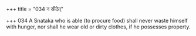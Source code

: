 +++
title = "034 न सीदेत्"

+++
034	A Snataka who is able (to procure food) shall never waste himself with hunger, nor shall he wear old or dirty clothes, if he possesses property.